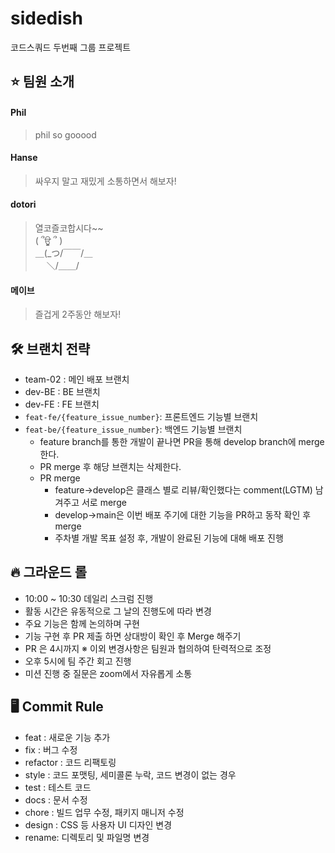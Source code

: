 # sidedish
코드스쿼드 두번째 그룹 프로젝트

## ⭐️ 팀원 소개
#### Phil 
> phil so gooood
#### Hanse
> 싸우지 말고 재밌게 소통하면서 해보자!
#### dotori
> 열코즐코합시다~~  
    ( ՞ਊ ՞ )　  
   ＿(_つ/￣￣/＿  
　 ＼/＿＿/            
#### 메이브
> 즐겁게 2주동안 해보자!


## 🛠 브랜치 전략
- team-02 : 메인 배포 브랜치
- dev-BE : BE 브랜치
- dev-FE : FE 브랜치
- `feat-fe/{feature_issue_number}`: 프론트엔드 기능별 브랜치
- `feat-be/{feature_issue_number}`: 백엔드 기능별 브랜치
  - feature branch를 통한 개발이 끝나면 PR을 통해 develop branch에 merge한다.
  - PR merge 후 해당 브랜치는 삭제한다.
  - PR merge
    - feature->develop은 클래스 별로 리뷰/확인했다는 comment(LGTM) 남겨주고 서로 merge
    - develop->main은 이번 배포 주기에 대한 기능을 PR하고 동작 확인 후 merge
    - 주차별 개발 목표 설정 후, 개발이 완료된 기능에 대해 배포 진행

## 🔥 그라운드 롤
- 10:00 ~ 10:30 데일리 스크럼 진행
- 활동 시간은 유동적으로 그 날의 진행도에 따라 변경
- 주요 기능은 함께 논의하며 구현
- 기능 구현 후 PR 제출 하면 상대방이 확인 후 Merge 해주기
- PR 은 4시까지
 ※ 이외 변경사항은 팀원과 협의하여 탄력적으로 조정
- 오후 5시에 팀 주간 회고 진행
- 미션 진행 중 질문은 zoom에서 자유롭게 소통

## 🖥 Commit Rule
+ feat : 새로운 기능 추가
+ fix : 버그 수정
+ refactor : 코드 리팩토링
+ style : 코드 포맷팅, 세미콜론 누락, 코드 변경이 없는 경우
+ test : 테스트 코드
+ docs : 문서 수정
+ chore : 빌드 업무 수정, 패키지 매니저 수정
+ design : CSS 등 사용자 UI 디자인 변경
+ rename: 디렉토리 및 파일명 변경 
